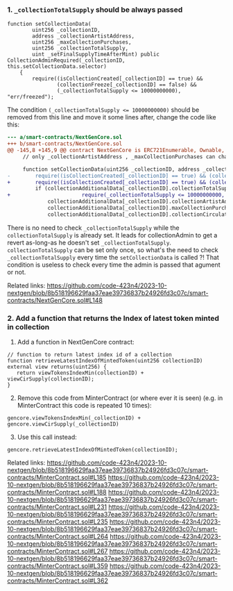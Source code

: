 ### 1. `_collectionTotalSupply` should be always passed
```solidity
function setCollectionData(
        uint256 _collectionID, 
        address _collectionArtistAddress, 
        uint256 _maxCollectionPurchases, 
        uint256 _collectionTotalSupply, 
        uint _setFinalSupplyTimeAfterMint) public CollectionAdminRequired(_collectionID, this.setCollectionData.selector) 
    {
        require((isCollectionCreated[_collectionID] == true) && 
                (collectionFreeze[_collectionID] == false) && 
                (_collectionTotalSupply <= 10000000000), "err/freezed");
```
The condition `(_collectionTotalSupply <= 10000000000)` should be removed from this line and move it some lines after, change the code like this:
```diff
--- a/smart-contracts/NextGenCore.sol
+++ b/smart-contracts/NextGenCore.sol
@@ -145,8 +145,9 @@ contract NextGenCore is ERC721Enumerable, Ownable, ERC2981 {
     // only _collectionArtistAddress , _maxCollectionPurchases can change after total supply is set

     function setCollectionData(uint256 _collectionID, address _collectionArtistAddress, uint256 _maxCollectionPurchases, uint256 _collectionTotalSupply, uint _setFinalSupplyTimeAfterMint) public CollectionAdminRequired(_collectionID, this.setCollectionData.selector) {
-        require((isCollectionCreated[_collectionID] == true) && (collectionFreeze[_collectionID] == false) && (_collectionTotalSupply <= 10000000000), "err/freezed");
+        require((isCollectionCreated[_collectionID] == true) && (collectionFreeze[_collectionID] == false), "err/freezed");
         if (collectionAdditionalData[_collectionID].collectionTotalSupply == 0) {
+                       require(_collectionTotalSupply <= 10000000000, "_collectionTotalSupply should be less than (or equal to) 10000000000");
             collectionAdditionalData[_collectionID].collectionArtistAddress = _collectionArtistAddress;
             collectionAdditionalData[_collectionID].maxCollectionPurchases = _maxCollectionPurchases;
             collectionAdditionalData[_collectionID].collectionCirculationSupply = 0;

```
There is no need to check `_collectionTotalSupply` while the `collectionTotalSupply` is already set.
It leads for collectionAdmin to get a revert as-long-as he doesn't set `_collectionTotalSupply`.
`collectionTotalSupply` can be set only once, so what's the need to check `_collectionTotalSupply` every time the `setCollectionData` is called ?! That condition is useless to check every time the admin is passed that agument or not.

Related links:
https://github.com/code-423n4/2023-10-nextgen/blob/8b518196629faa37eae39736837b24926fd3c07c/smart-contracts/NextGenCore.sol#L148

### 2. Add a function that returns the Index of latest token minted in collection
1. Add a function in NextGenCore contract:
```solidity
// function to return latest index id of a collection
function retrieveLatestIndexOfMintedToken(uint256 collectionID) external view returns(uint256) {
   return viewTokensIndexMin(collectionID) + viewCirSupply(collectionID);
}
```
2. Remove this code from MinterContract (or where ever it is seen) (e.g. in MinterContract this code is repeated 10 times):
```solidity
gencore.viewTokensIndexMin(_collectionID) + gencore.viewCirSupply(_collectionID)
```

3. Use this call instead:
```solidity
gencore.retrieveLatestIndexOfMintedToken(collectionID);
```
Related links: 
https://github.com/code-423n4/2023-10-nextgen/blob/8b518196629faa37eae39736837b24926fd3c07c/smart-contracts/MinterContract.sol#L185
https://github.com/code-423n4/2023-10-nextgen/blob/8b518196629faa37eae39736837b24926fd3c07c/smart-contracts/MinterContract.sol#L188
https://github.com/code-423n4/2023-10-nextgen/blob/8b518196629faa37eae39736837b24926fd3c07c/smart-contracts/MinterContract.sol#L231
https://github.com/code-423n4/2023-10-nextgen/blob/8b518196629faa37eae39736837b24926fd3c07c/smart-contracts/MinterContract.sol#L235
https://github.com/code-423n4/2023-10-nextgen/blob/8b518196629faa37eae39736837b24926fd3c07c/smart-contracts/MinterContract.sol#L264
https://github.com/code-423n4/2023-10-nextgen/blob/8b518196629faa37eae39736837b24926fd3c07c/smart-contracts/MinterContract.sol#L267
https://github.com/code-423n4/2023-10-nextgen/blob/8b518196629faa37eae39736837b24926fd3c07c/smart-contracts/MinterContract.sol#L359
https://github.com/code-423n4/2023-10-nextgen/blob/8b518196629faa37eae39736837b24926fd3c07c/smart-contracts/MinterContract.sol#L362

